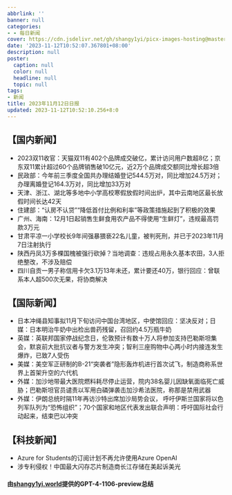 ```yaml
---
abbrlink: ''
banner: null
categories:
- - 每日新闻
cover: https://cdn.jsdelivr.net/gh/shangy1yi/picx-images-hosting@master/xw.1a15yyeng45c.webp
date: '2023-11-12T10:52:07.367801+08:00'
description: null
poster:
  caption: null
  color: null
  headline: null
  topic: null
tags:
- 新闻
title: 2023年11月12日日报
updated: 2023-11-12T10:52:10.256+8:0
---
```

## 【国内新闻】

* 2023双11收官：天猫双11有402个品牌成交破亿，累计访问用户数超8亿；京东双11累计超过60个品牌销售破10亿元，近2万个品牌成交额同比增长超3倍
* 民政部：今年前三季度全国共办理结婚登记544.5万对，同比增加24.5万对；办理离婚登记164.3万对，同比增加33万对
* 天津、浙江、湖北等多地中小学高校寒假放假时间出炉，其中云南地区最长放假时间长达42天
* 住建部：“认房不认贷”“降低首付比例和利率”等政策措施起到了积极的效果
* 广州、海南：12月1日起销售生鲜食用农产品不得使用“生鲜灯”，违规最高罚款3万元
* 甘肃平凉一小学校长9年间强暴猥亵22名儿童，被判死刑，并已于2023年11月7日注射执行
* 陕西丹凤3万多棵国槐被强行砍掉？当地调查：违规占用永久基本农田，3人拒绝整改，不涉及赔偿
* 四川自贡一男子称信用卡欠3.1万13年未还，累计要还40万，银行回应：曾联系本人超500次无果，将协商解决

## 【国际新闻】

* 日本冲绳县知事拟11月下旬访问中国台湾地区，中使馆回应：坚决反对；日媒：日本明治牛奶中出检出兽药残留，召回约4.5万瓶牛奶
* 英媒：英联邦国家停战纪念日，伦敦预计有数十万人将参加支持巴勒斯坦集会，默哀前大批抗议者与警方发生冲突；智利三座购物中心两小时内接连发生爆炸，已致7人受伤
* 美媒：美空军正研制的B-21“突袭者”隐形轰炸机进行首次试飞，制造商称系世界上首架升空的六代机
* 外媒：加沙地带最大医院燃料耗尽停止运营，院内38名婴儿因缺氧面临死亡威胁；巴勒斯坦官员谴责以军用白磷弹袭击加沙希法医院，称那是禁用武器
* 外媒：伊朗总统时隔11年再访沙特出席加沙局势会议， 呼吁伊斯兰国家将以色列军队列为“恐怖组织”；70个国家和地区代表发出联合声明：呼吁国际社会行动起来，结束巴以冲突

## 【科技新闻】

* Azure for Students的订阅计划不再允许使用Azure OpenAI
* 涉专利侵权！中国最大闪存芯片制造商长江存储在美起诉美光

#### 由[shangy1yi.world](https://shangy1yi.world)提供的GPT-4-1106-preview总结
